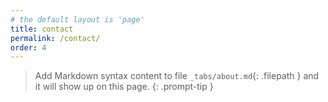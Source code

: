 ```yaml
---
# the default layout is 'page'
title: contact
permalink: /contact/
order: 4
---
```


> Add Markdown syntax content to file `_tabs/about.md`{: .filepath } and it will show up on this page.
{: .prompt-tip }
